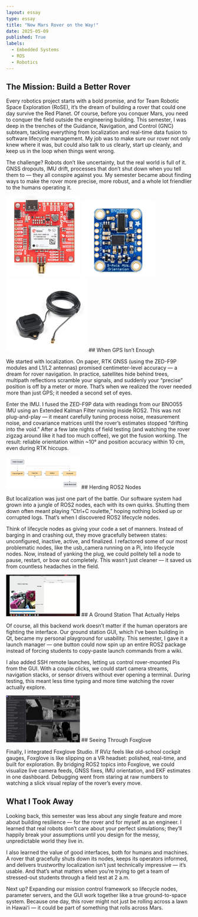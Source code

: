 ```yaml
---
layout: essay
type: essay
title: "New Mars Rover on the Way!"
date: 2025-05-09
published: True
labels:
  - Embedded Systems
  - ROS
  - Robotics
---
```


## The Mission: Build a Better Rover  

Every robotics project starts with a bold promise, and for Team Robotic Space Exploration (RoSE), it’s the dream of building a rover that could one day survive the Red Planet. Of course, before you conquer Mars, you need to conquer the field outside the engineering building. This semester, I was deep in the trenches of the Guidance, Navigation, and Control (GNC) subteam, tackling everything from localization and real-time data fusion to software lifecycle management. My job was to make sure our rover not only knew where it was, but could also talk to us clearly, start up cleanly, and keep us in the loop when things went wrong.  

The challenge? Robots don’t like uncertainty, but the real world is full of it. GNSS dropouts, IMU drift, processes that don’t shut down when you tell them to — they all conspire against you. My semester became about finding ways to make the rover more precise, more robust, and a whole lot friendlier to the humans operating it.  

<img width="200px" class="rounded float-start pe-4" src="../img/zed_f9p.png">
<img width="200px" class="rounded float-start pe-4" src="../img/BNO0855_imu.png">
<img width="220px" class="rounded float-start pe-4" src="../img/GNSS_L1L2_Antenna.png">
## When GPS Isn’t Enough  

We started with localization. On paper, RTK GNSS (using the ZED-F9P modules and L1/L2 antennas) promised centimeter-level accuracy — a dream for rover navigation. In practice, satellites hide behind trees, multipath reflections scramble your signals, and suddenly your “precise” position is off by a meter or more. That’s when we realized the rover needed more than just GPS; it needed a second set of eyes.  

Enter the IMU. I fused the ZED-F9P data with readings from our BNO055 IMU using an Extended Kalman Filter running inside ROS2. This was not plug-and-play — it meant carefully tuning process noise, measurement noise, and covariance matrices until the rover’s estimates stopped “drifting into the void.” After a few late nights of field testing (and watching the rover zigzag around like it had too much coffee), we got the fusion working. The result: reliable orientation within ~10° and position accuracy within 10 cm, even during RTK hiccups.  

<img width="200px" class="rounded float-start pe-4" src="../img/lifecycle_flow_model.png">
## Herding ROS2 Nodes  

But localization was just one part of the battle. Our software system had grown into a jungle of ROS2 nodes, each with its own quirks. Shutting them down often meant playing “Ctrl+C roulette,” hoping nothing locked up or corrupted logs. That’s when I discovered ROS2 lifecycle nodes.  

Think of lifecycle nodes as giving your code a set of manners. Instead of barging in and crashing out, they move gracefully between states: unconfigured, inactive, active, and finalized. I refactored some of our most problematic nodes, like the usb_camera running on a Pi, into lifecycle nodes. Now, instead of yanking the plug, we could politely tell a node to pause, restart, or bow out completely. This wasn’t just cleaner — it saved us from countless headaches in the field.  

<img width="200px" class="rounded float-start pe-4" src="../img/ground_station_gui.png">
## A Ground Station That Actually Helps  

Of course, all this backend work doesn’t matter if the human operators are fighting the interface. Our ground station GUI, which I’ve been building in Qt, became my personal playground for usability. This semester, I gave it a launch manager — one button could now spin up an entire ROS2 package instead of forcing students to copy-paste launch commands from a wiki.  

I also added SSH remote launches, letting us control rover-mounted Pis from the GUI. With a couple clicks, we could start camera streams, navigation stacks, or sensor drivers without ever opening a terminal. During testing, this meant less time typing and more time watching the rover actually explore.  

<img width="200px" class="rounded float-start pe-4" src="../img/foxglove_studio.png">
## Seeing Through Foxglove  

Finally, I integrated Foxglove Studio. If RViz feels like old-school cockpit gauges, Foxglove is like slipping on a VR headset: polished, real-time, and built for exploration. By bridging ROS2 topics into Foxglove, we could visualize live camera feeds, GNSS fixes, IMU orientation, and EKF estimates in one dashboard. Debugging went from staring at raw numbers to watching a slick visual replay of the rover’s every move.  

## What I Took Away  

Looking back, this semester was less about any single feature and more about building resilience — for the rover and for myself as an engineer. I learned that real robots don’t care about your perfect simulations; they’ll happily break your assumptions until you design for the messy, unpredictable world they live in.  

I also learned the value of good interfaces, both for humans and machines. A rover that gracefully shuts down its nodes, keeps its operators informed, and delivers trustworthy localization isn’t just technically impressive — it’s usable. And that’s what matters when you’re trying to get a team of stressed-out students through a field test at 2 a.m.  

Next up? Expanding our mission control framework so lifecycle nodes, parameter servers, and the GUI work together like a true ground-to-space system. Because one day, this rover might not just be rolling across a lawn in Hawai‘i — it could be part of something that rolls across Mars.  
